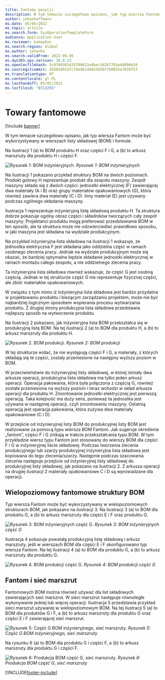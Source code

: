 ```yaml
---
title: Fantomy pozycji
description: W tym temacie szczegółowo opisano, jak typ wiersza Fantom może być wykorzystywany w wierszach listy składowej (BOM) i formule w Dynamics 365 Supply Chain Management.
author: johanhoffmann
ms.date: 05/05/2022
ms.topic: article
ms.search.form: SysOperationTemplateForm
audience: Application User
ms.reviewer: kamaybac
ms.search.region: Global
ms.author: johanho
ms.search.validFrom: 2022-05-05
ms.dyn365.ops.version: 10.0.23
ms.openlocfilehash: 5c9768381d35709611e4bec3d2b7793a4d896b34
ms.sourcegitcommit: d1683d033fc74adbc4465dd26f7b0055e7639753
ms.translationtype: HT
ms.contentlocale: pl-PL
ms.lasthandoff: 05/05/2022
ms.locfileid: "8713255"
---
```

# <a name="phantom-items"></a>Towary fantomowe

[!include [banner](../includes/banner.md)]

W tym temacie szczegółowo opisano, jak typ wiersza Fantom może być wykorzystywany w wierszach listy składowej (BOM) i formule.

Na ilustracji 1 (a) to BOM produktu H oraz części F i G, a (b) to arkusz marszruty dla produktu H i części F.

![Rysunek 1: BOM inżynieryjnych.](media/product-H-part-F.png)
*Rysunek 1: BOM inżynieryjnych*

Na ilustracji 1 pokazano przykład struktury BOM na dwóch poziomach. Produkt gotowy H reprezentuje produkt dla zespołu maszyny. Zespół maszyny składa się z dwóch części: jednostki elektrycznej (F) zawierającej dwa materiały (A i B) oraz grupy materiałów opakowaniowych (G), która również zawiera dwa materiały (C i D). Inny materiał (E) jest używany podczas ogólnego składania maszyny.

Ilustracja 1 reprezentuje inżynieryjną listę składową produktu H. Ta struktura dobrze pokazuje ogólny obraz części i składników tworzących cały zespół maszyny. Projektanci produktu mogą preferować przedstawianie BOM w ten sposób, ale ta struktura może nie odzwierciedlać prawidłowo sposobu, w jaki maszyna jest składana na wydziale produkcyjnym.

Na przykład inżynieryjna lista składowa na ilustracji 1 wskazuje, że jednostka elektryczna F jest składana jako oddzielna część w ramach osobnego zlecenia pracy. Jednak na wydziale produkcyjnym może się okazać, że bardziej optymalne będzie składanie jednostki elektrycznej w ramach montażu całego zespołu, a nie oddzielnego zlecenia pracy.

Ta inżynieryjna lista składowa również wskazuje, że część G jest osobną częścią. Jednak w tej strukturze część G nie reprezentuje fizycznej części, ale zbiór materiałów opakowaniowych.

W związku z tym mimo iż inżynieryjna lista składowa jest bardzo przydatna w projektowaniu produktu i bieżącym zarządzaniu projektem, może nie być najbardziej logicznym sposobem wspierania procesu wytwarzania produktu. Z drugiej strony produkcyjna lista składowa przedstawia najlepszy sposób na wytworzenie produktu.

Na ilustracji 2 pokazano, jak inżynieryjna lista BOM przekształca się w produkcyjną listę BOM. Na tej ilustracji 2 (a) to BOM dla produktu H, a (b) to arkusz marszruty dla produktu H.

![Rysunek 2. BOM produkcji.](media/product-H-part-B.png)
*Rysunek 2: BOM produkcji*

W tej strukturze widać, że nie występują części F i G, a materiały, z których składają się te części, zostały przeniesione na następny wyższy poziom w BOM.

W przeciwieństwie do inżynieryjnej listy składowej, w której istniały dwa arkusze operacji, produkcyjna lista składowa ma tylko jeden arkusz operacji. Operacja pakowania, która była połączona z częścią G, również została przeniesiona na wyższy poziom i teraz wchodzi w skład arkusza operacji dla produktu H. Zmontowanie jednostki elektrycznej jest pierwszą operacją. Taka kolejność ma duży sens, ponieważ ta jednostka jest używana w następnej operacji, czyli zmontowaniu maszyny. Ostatnią operacją jest operacja pakowania, która zużywa dwa materiały opakowaniowe (C i D).

W przejście od inżynieryjnej listy BOM do produkcyjnej listy BOM jest realizowane za pomocą typu wiersza BOM Fantom. Jak sugeruje określenie „fantom”, części F i G znikają w trakcie przekształcania typu BOM. W tym przykładzie wiersz typu Fantom jest stosowany do wierszy BOM dla części F i G w inżynieryjnej liście składowej. Podczas tworzenia zlecenia produkcyjnego lub szarży produkcyjnej inżynieryjna lista składowa jest kopiowana do tego zlecenia/szarży. Następnie podczas szacowania zlecenia następuje przejście od inżynieryjnej listy składowej do produkcyjnej listy składowej, jak pokazano na ilustracji 2. Z arkusza operacji na drugiej ilustracji 2 materiały opakowaniowe C i D są wprowadzane dla operacji.

## <a name="multilevel-phantom-bom-structures"></a>Wielopoziomowy fantomowe struktury BOM

Typ wiersza Fantom może być wykorzystywany w wielopoziomowych strukturach BOM, jak pokazano na ilustracji 3. Na ilustracji 3 (a) to BOM dla produktu G, a (b) to arkusz marszruty dla części E i F oraz produktu G.

![Rysunek 3: BOM inżynieryjnych część G.](media/product-G.png)
*Rysunek 3: BOM inżynieryjnych część G*

Ilustracja 4 pokazuje powstałą produkcyjną listę składową i arkusz marszruty, jeśli w wierszach BOM dla części E i F skonfigurowano typ wiersza Fantom. Na tej ilustracji 4 (a) to BOM dla produktu G, a (b) to arkusz marszruty dla produktu G.

![Rysunek 4. BOM produkcji część G.](media/product-G-route-sheet-G.png)
*Rysunek 4: BOM produkcji część G*

## <a name="phantom-and-route-network"></a>Fantom i sieć marszrut

Fantomowych BOM można również używać dla list składowych zawierających sieć marszrut. W sieci marszrut następuje równoległe wykonywanie jednej lub więcej operacji. Ilustracja 5 przedstawia przykład sieci marszrut używanej w wielopoziomowym BOM. Na tej ilustracji 5 (a) to BOM dla produktów G i F, a (b) to arkusz marszruty dla produktu G oraz części E i F zawierającej sieć marszrut.

![Rysunek 5: Część G BOM inżynieryjnego, sieć marszruty.](media/product-G-part-F.png)
*Rysunek 5: Część G BOM inżynieryjnego, sieć marszruty*

Na rysunku 6 (a) to BOM dla produktu G i części F, a (b) to arkusz marszruty dla produktu G i części F.

![Rysunek 6: Produkcja BOM część G, sieć marszruty.](media/product-G-part-F-with-route-sheet.png)
*Rysunek 6: Produkcja BOM część G, sieć marszruty*


[!INCLUDE[footer-include](../../includes/footer-banner.md)]